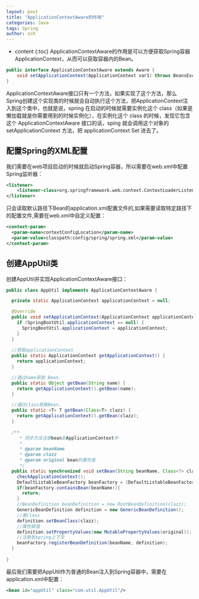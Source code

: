 ```yaml
---
layout: post
title: "ApplicationContextAware的作用"
categories: Java
tags: Spring
author: zch
---
```


* content
{:toc}
ApplicationContextAware的作用是可以方便获取Spring容器ApplicationContext，从而可以获取容器内的Bean。

```java
public interface ApplicationContextAware extends Aware {
    void setApplicationContext(ApplicationContext var1) throws BeansException;
}
```

ApplicationContextAware接口只有一个方法，如果实现了这个方法，那么Spring创建这个实现类的时候就会自动执行这个方法，把ApplicationContext注入到这个类中，也就是说，spring 在启动的时候就需要实例化这个 class（如果是懒加载就是你需要用到的时候实例化），在实例化这个 class 的时候，发现它包含这个 ApplicationContextAware 接口的话，sping 就会调用这个对象的 setApplicationContext 方法，把 applicationContext Set 进去了。





## 配置Spring的XML配置

我们需要在web项目启动的时候就启动Spring容器，所以需要在web.xml中配置Spring监听器：

```xml
<listener>
	<listener-class>org.springframework.web.context.ContextLoaderListener</listener-class>
</listener>
```

只会读取默认路径下Bean的application.xml配置文件的,如果需要读取特定路径下的配置文件,需要在web.xml中自定义配置：

```xml
<context-param>
  <param-name>contextConfigLocation</param-name>
  <param-value>classpath:config/spring/spring.xml</param-value>
</context-param>
```

## 创建AppUtil类

创建AppUtil并实现ApplicationContextAware接口：

```java
public class AppUtil implements ApplicationContextAware {

  private static ApplicationContext applicationContext = null;

  @Override
  public void setApplicationContext(ApplicationContext applicationContext) throws BeansException {
    if (SpringBootUtil.applicationContext == null) {
      SpringBootUtil.applicationContext = applicationContext;
    }
  }
  
  //获取applicationContext
  public static ApplicationContext getApplicationContext() {
    return applicationContext;
  }

  //通过name获取 Bean.
  public static Object getBean(String name) {
    return getApplicationContext().getBean(name);
  }

  //通过class获取Bean.
  public static <T> T getBean(Class<T> clazz) {
    return getApplicationContext().getBean(clazz);
  }
  
  /**
     * 同步方法注册bean到ApplicationContext中
     *
     * @param beanName
     * @param clazz
     * @param original bean的属性值
     */
  public static synchronized void setBean(String beanName, Class<?> clazz, Map<String,Object> original) {
    checkApplicationContext();
    DefaultListableBeanFactory beanFactory = (DefaultListableBeanFactory) applicationContext.getAutowireCapableBeanFactory();
    if(beanFactory.containsBean(beanName)){
      return;
    }
    //BeanDefinition beanDefinition = new RootBeanDefinition(clazz);
    GenericBeanDefinition definition = new GenericBeanDefinition();
    //类class
    definition.setBeanClass(clazz);
    //属性赋值
    definition.setPropertyValues(new MutablePropertyValues(original));
    //注册到spring上下文
    beanFactory.registerBeanDefinition(beanName, definition);
  }
  
}
```

最后我们需要把AppUtil作为普通的Bean注入到Spring容器中，需要在application.xml中配置：

```xml
<bean id="appUtil" class="com.util.AppUtil"/>
```

